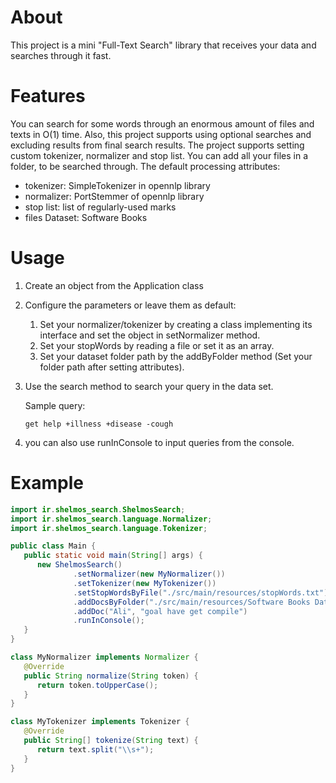 # About

This project is a mini "Full-Text Search" library that receives your data and searches through it fast.

# Features

You can search for some words through an enormous amount of files and texts in O(1) time. Also, this project supports
using optional searches and excluding results from final search results. The project supports setting custom tokenizer,
normalizer and stop list. You can add all your files in a folder, to be searched through. The default processing
attributes:

- tokenizer: SimpleTokenizer in opennlp library
- normalizer: PortStemmer of opennlp library
- stop list: list of regularly-used marks
- files Dataset: Software Books

# Usage

1. Create an object from the Application class
2. Configure the parameters or leave them as default:
   1. Set your normalizer/tokenizer by creating a class implementing its interface and set the object in setNormalizer
      method.
   2. Set your stopWords by reading a file or set it as an array.
   3. Set your dataset folder path by the addByFolder method (Set your folder path after setting attributes).
3. Use the search method to search your query in the data set.

   Sample query:

   `get help +illness +disease -cough`

4. you can also use runInConsole to input queries from the console.

# Example

```java
import ir.shelmos_search.ShelmosSearch;
import ir.shelmos_search.language.Normalizer;
import ir.shelmos_search.language.Tokenizer;

public class Main {
   public static void main(String[] args) {
      new ShelmosSearch()
              .setNormalizer(new MyNormalizer())
              .setTokenizer(new MyTokenizer())
              .setStopWordsByFile("./src/main/resources/stopWords.txt")
              .addDocsByFolder("./src/main/resources/Software Books Dataset/")
              .addDoc("Ali", "goal have get compile")
              .runInConsole();
   }
}

class MyNormalizer implements Normalizer {
   @Override
   public String normalize(String token) {
      return token.toUpperCase();
   }
}

class MyTokenizer implements Tokenizer {
   @Override
   public String[] tokenize(String text) {
      return text.split("\\s+");
   }
}
```
